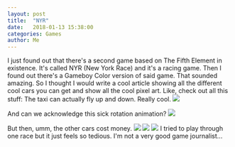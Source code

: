 ```yaml
---
layout: post
title:  "NYR"
date:   2018-01-13 15:38:00
categories: Games
author: Me
---
```

I just found out that there's a second game based on The Fifth Element in existence. It's called NYR (New York Race) and it's a racing game. Then I found out there's a Gameboy Color version of said game. That sounded amazing.
So I thought I would write a cool article showing all the different cool cars you can get and show all the cool pixel art. Like, check out all this stuff:
The taxi can actually fly up and down. Really cool.
<img src="{{site.baseurl}}/pictures/screenshots/nyr1.gif" class="ui centered image">

And can we acknowledge this sick rotation animation?
<img src="{{site.baseurl}}/pictures/screenshots/nyr2.gif" class="ui centered image">

But then, umm, the other cars cost money.
<img src="{{site.baseurl}}/pictures/screenshots/nyr3.png" class="ui centered image">
<img src="{{site.baseurl}}/pictures/screenshots/nyr4.png" class="ui centered image">
<img src="{{site.baseurl}}/pictures/screenshots/nyr5.png" class="ui centered image">
I tried to play through one race but it just feels so tedious. I'm not a very good game journalist...
